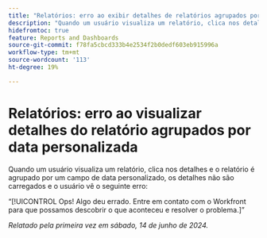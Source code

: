 ```yaml
---
title: "Relatórios: erro ao exibir detalhes de relatórios agrupados por data personalizada"
description: "Quando um usuário visualiza um relatório, clica nos detalhes e o relatório é agrupado por um campo de data personalizado, os detalhes não são carregados e o usuário vê um erro."
hidefromtoc: true
feature: Reports and Dashboards
source-git-commit: f78fa5cbcd333b4e2534f2b0dedf603eb915996a
workflow-type: tm+mt
source-wordcount: '113'
ht-degree: 19%

---
```



# Relatórios: erro ao visualizar detalhes do relatório agrupados por data personalizada

Quando um usuário visualiza um relatório, clica nos detalhes e o relatório é agrupado por um campo de data personalizado, os detalhes não são carregados e o usuário vê o seguinte erro:

“[!UICONTROL Ops! Algo deu errado. Entre em contato com o Workfront para que possamos descobrir o que aconteceu e resolver o problema.]”


_Relatado pela primeira vez em sábado, 14 de junho de 2024._
